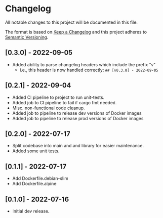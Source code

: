 # Changelog
All notable changes to this project will be documented in this file.

The format is based on [Keep a Changelog](http://keepachangelog.com/en/1.0.0/)
and this project adheres to [Semantic Versioning](http://semver.org/spec/v2.0.0.html).

## [0.3.0] - 2022-09-05
- Added ability to parse changelog headers which include the prefix "v"
  - i.e., this header is now handled correctly: `## [v0.3.0] - 2022-09-05`

## [0.2.1] - 2022-09-04
- Added CI pipeline to project to run unit-tests.
- Added job to CI pipeline to fail if cargo fmt needed.
- Misc. non-functional code cleanup.
- Added job to pipeline to release dev versions of Docker images
- Added job to pipeline to release prod versions of Docker images

## [0.2.0] - 2022-07-17
- Split codebase into main and and library for easier maintenance.
- Added some unit tests.

## [0.1.1] - 2022-07-17
- Add Dockerfile.debian-slim
- Add Dockerfile.alpine

## [0.1.0] - 2022-07-16
- Initial dev release.
